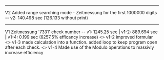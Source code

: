 __________
V2 Added range searching mode - Zeitmessung for the first 1000000 digits -- v2: 140.498 sec (126.133 without print)
_____
V1 Zeitmessung '7331' check number -- v1: 1245.25 sec | v1-2: 889.694 sec | v1-4: 0.199 sec (6257.5% efficancy increase) <>
v1-2 improved formular <>
v1-3 made calculation into a function. added loop to keep program open after each check. <>
v1-4 Made use of the Modulo operations to massivly increase efficiency 

